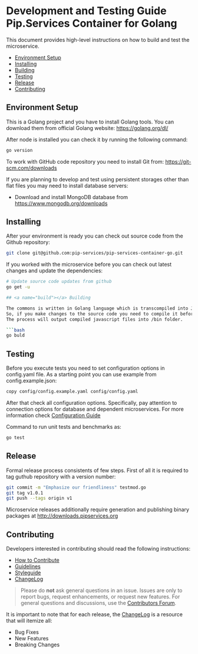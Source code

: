 # Development and Testing Guide <br/> Pip.Services Container for Golang

This document provides high-level instructions on how to build and test the microservice.

* [Environment Setup](#setup)
* [Installing](#install)
* [Building](#build)
* [Testing](#test)
* [Release](#release)
* [Contributing](#contrib) 

## <a name="setup"></a> Environment Setup

This is a Golang project and you have to install Golang tools. 
You can download them from official Golang website: https://golang.org/dl/ 

After node is installed you can check it by running the following command:
```bash
go version
```

To work with GitHub code repository you need to install Git from: https://git-scm.com/downloads

If you are planning to develop and test using persistent storages other than flat files
you may need to install database servers:
- Download and install MongoDB database from https://www.mongodb.org/downloads

## <a name="install"></a> Installing

After your environment is ready you can check out source code from the Github repository:
```bash
git clone git@github.com:pip-services/pip-services-container-go.git
```

If you worked with the microservice before you can check out latest changes and update the dependencies:
```bash
# Update source code updates from github
go get -u

## <a name="build"></a> Building

The commons is written in Golang language which is transcompiled into JavaScript.
So, if you make changes to the source code you need to compile it before running or committing to github.
The process will output compiled javascript files into /bin folder.

```bash
go buld
```

## <a name="test"></a> Testing

Before you execute tests you need to set configuration options in config.yaml file.
As a starting point you can use example from config.example.json:

```bash
copy config/config.example.yaml config/config.yaml
``` 

After that check all configuration options. Specifically, pay attention to connection options
for database and dependent microservices. For more information check [Configuration Guide](Configuration.md) 

Command to run unit tests and benchmarks as:
```bash
go test
```

## <a name="release"></a> Release

Formal release process consistents of few steps. 
First of all it is required to tag guthub repository with a version number:

```bash
git commit -m "Emphasize our friendliness" testmod.go
git tag v1.0.1
git push --tags origin v1
```

Microservice releases additionally require generation and publishing 
binary packages at http://downloads.pipservices.org


## <a name="contrib"></a> Contributing

Developers interested in contributing should read the following instructions:

- [How to Contribute](http://www.pipservices.org/contribute/)
- [Guidelines](http://www.pipservices.org/contribute/guidelines)
- [Styleguide](http://www.pipservices.org/contribute/styleguide)
- [ChangeLog](../CHANGELOG.md)

> Please do **not** ask general questions in an issue. Issues are only to report bugs, request
  enhancements, or request new features. For general questions and discussions, use the
  [Contributors Forum](http://www.pipservices.org/forums/forum/contributors/).

It is important to note that for each release, the [ChangeLog](../CHANGELOG.md) is a resource that will
itemize all:

- Bug Fixes
- New Features
- Breaking Changes